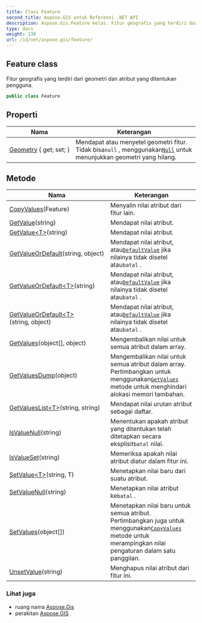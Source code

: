 ```yaml
---
title: Class Feature
second_title: Aspose.GIS untuk Referensi .NET API
description: Aspose.Gis.Feature kelas. Fitur geografis yang terdiri dari geometri dan atribut yang ditentukan pengguna.
type: docs
weight: 130
url: /id/net/aspose.gis/feature/
---
```

## Feature class

Fitur geografis yang terdiri dari geometri dan atribut yang ditentukan pengguna.

```csharp
public class Feature
```

## Properti

| Nama | Keterangan |
| --- | --- |
| [Geometry](../../aspose.gis/feature/geometry/) { get; set; } | Mendapat atau menyetel geometri fitur. Tidak bisa`null` , menggunakan[`Null`](../../aspose.gis.geometries/geometry/null/) untuk menunjukkan geometri yang hilang. |

## Metode

| Nama | Keterangan |
| --- | --- |
| [CopyValues](../../aspose.gis/feature/copyvalues/)(Feature) | Menyalin nilai atribut dari fitur lain. |
| [GetValue](../../aspose.gis/feature/getvalue/#getvalue)(string) | Mendapat nilai atribut. |
| [GetValue&lt;T&gt;](../../aspose.gis/feature/getvalue/#getvalue_1)(string) | Mendapat nilai atribut. |
| [GetValueOrDefault](../../aspose.gis/feature/getvalueordefault/#getvalueordefault)(string, object) | Mendapat nilai atribut, atau[`DefaultValue`](../featureattribute/defaultvalue/) jika nilainya tidak disetel atau`batal` . |
| [GetValueOrDefault&lt;T&gt;](../../aspose.gis/feature/getvalueordefault/#getvalueordefault_1)(string) | Mendapat nilai atribut, atau[`DefaultValue`](../featureattribute/defaultvalue/) jika nilainya tidak disetel atau`batal` . |
| [GetValueOrDefault&lt;T&gt;](../../aspose.gis/feature/getvalueordefault/#getvalueordefault_2)(string, object) | Mendapat nilai atribut, atau[`DefaultValue`](../featureattribute/defaultvalue/) jika nilainya tidak disetel atau`batal` . |
| [GetValues](../../aspose.gis/feature/getvalues/)(object[], object) | Mengembalikan nilai untuk semua atribut dalam array. |
| [GetValuesDump](../../aspose.gis/feature/getvaluesdump/)(object) | Mengembalikan nilai untuk semua atribut dalam array. Pertimbangkan untuk menggunakan[`GetValues`](./getvalues/) metode untuk menghindari alokasi memori tambahan. |
| [GetValuesList&lt;T&gt;](../../aspose.gis/feature/getvalueslist/)(string, string) | Mendapat nilai urutan atribut sebagai daftar. |
| [IsValueNull](../../aspose.gis/feature/isvaluenull/)(string) | Menentukan apakah atribut yang ditentukan telah ditetapkan secara eksplisit`batal` nilai. |
| [IsValueSet](../../aspose.gis/feature/isvalueset/)(string) | Memeriksa apakah nilai atribut diatur dalam fitur ini. |
| [SetValue&lt;T&gt;](../../aspose.gis/feature/setvalue/)(string, T) | Menetapkan nilai baru dari suatu atribut. |
| [SetValueNull](../../aspose.gis/feature/setvaluenull/)(string) | Menetapkan nilai atribut ke`batal` . |
| [SetValues](../../aspose.gis/feature/setvalues/)(object[]) | Menetapkan nilai baru untuk semua atribut. Pertimbangkan juga untuk menggunakan[`CopyValues`](./copyvalues/) metode untuk merampingkan nilai pengaturan dalam satu panggilan. |
| [UnsetValue](../../aspose.gis/feature/unsetvalue/)(string) | Menghapus nilai atribut dari fitur ini. |

### Lihat juga

* ruang nama [Aspose.Gis](../../aspose.gis/)
* perakitan [Aspose.GIS](../../)


